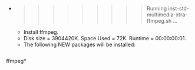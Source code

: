 * >>>>>>>>> Running inst-std-multimedia-xtra-ffmpeg.sh ...
  * Install ffmpeg.
  * Disk size = 3904420K. Space Used = 72K. Runtime = 00:00:00:01.
  * The following NEW packages will be installed:
  ```bash
ffmpeg*
  ```
